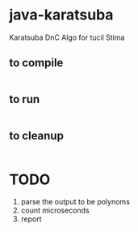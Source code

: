 # java-karatsuba
Karatsuba DnC Algo for tucil Stima

## to compile
```./compile.sh
```

## to run
```java Driver
```

## to cleanup
```./cleanup
```

# TODO
1. parse the output to be polynoms
2. count microseconds
3. report
